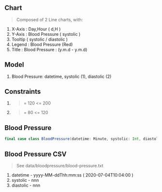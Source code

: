 Chart
-----
>Composed of 2 Line charts, with:
1. X-Axis : Day,Hour ( d,H )
2. Y-Axis : Blood Pressure ( systolic )
3. Tooltip ( systolic / diastolic )
4. Legend : Blood Pressure (Red)
5. Title : Blood Pressure : (y.m.d - y.m.d)

Model
-----
1. Blood Pressure: datetime, systolic (1), diastolic (2)

Constraints
-----------
1. >= 120 <= 200
2. >= 80 <= 120

Blood Pressure
--------------
```scala
final case class BloodPressure(datetime: Minute, systolic: Int, diastolic: Int)
```

Blood Pressure CSV
------------------
>See data/bloodpressure/blood-pressure.txt
1. datetime - yyyy-MM-ddThh:mm:ss ( 2020-07-04T10:04:00 )
2. systolic - nnn
3. diastolic - nnn
